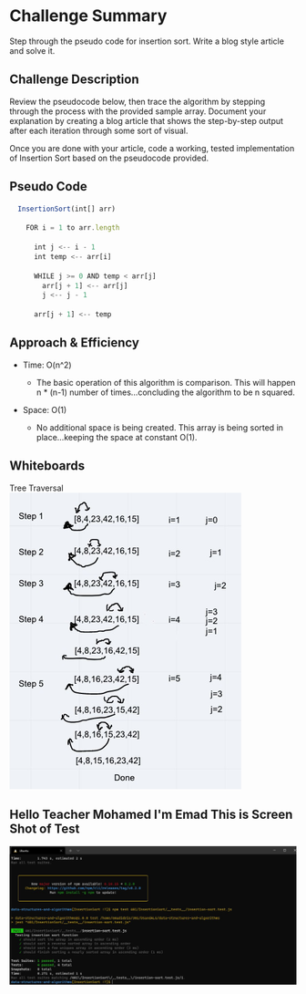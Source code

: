 # Challenge Summary
<!-- Short summary or background information -->
Step through the pseudo code for insertion sort. Write a blog style article and solve it.

## Challenge Description
<!-- Description of the challenge -->
Review the pseudocode below, then trace the algorithm by stepping through the process with the provided sample array. Document your explanation by creating a blog article that shows the step-by-step output after each iteration through some sort of visual.

Once you are done with your article, code a working, tested implementation of Insertion Sort based on the pseudocode provided.

## Pseudo Code

```javascript
  InsertionSort(int[] arr)
  
    FOR i = 1 to arr.length
    
      int j <-- i - 1
      int temp <-- arr[i]
      
      WHILE j >= 0 AND temp < arr[j]
        arr[j + 1] <-- arr[j]
        j <-- j - 1
        
      arr[j + 1] <-- temp
```

## Approach & Efficiency
<!-- What approach did you take? Why? What is the Big O space/time for this approach? -->

- Time: O(n^2)
  - The basic operation of this algorithm is comparison. This will happen n * (n-1) number of times…concluding the algorithm to be n squared.

- Space: O(1)

  - No additional space is being created. This array is being sorted in place…keeping the space at constant O(1).


## Whiteboards

Tree Traversal
![whiteboard](./whiteboard/cc26.jpg)

## Hello Teacher Mohamed I'm Emad This is Screen Shot of Test

![Test](./ScreenShot/cc26.JPG)
